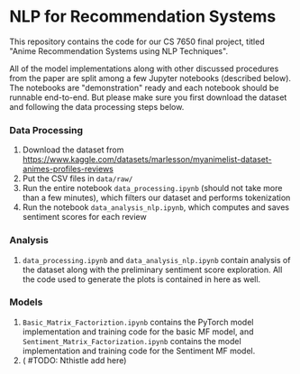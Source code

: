 # NLP for Recommendation Systems
This repository contains the code for our CS 7650 final project, titled "Anime Recommendation Systems using NLP Techniques".

All of the model implementations along with other discussed procedures from the paper are split among a few Jupyter notebooks (described below). The notebooks are "demonstration" ready and each notebook should be runnable end-to-end. But please make sure you first download the dataset and following the data processing steps below.

### Data Processing
1. Download the dataset from https://www.kaggle.com/datasets/marlesson/myanimelist-dataset-animes-profiles-reviews
2. Put the CSV files in `data/raw/`
3. Run the entire notebook `data_processing.ipynb` (should not take more than a few minutes), which filters our dataset and performs tokenization
4. Run the notebook `data_analysis_nlp.ipynb`, which computes and saves sentiment scores for each review

### Analysis
1. `data_processing.ipynb` and `data_analysis_nlp.ipynb` contain analysis of the dataset along with the preliminary sentiment score exploration. All the code used to generate the plots is contained in here as well.

### Models
1. `Basic_Matrix_Factoriztion.ipynb` contains the PyTorch model implementation and training code for the basic MF model, and `Sentiment_Matrix_Factorization.ipynb` contains the model implementation and training code for the Sentiment MF model.
2. ( #TODO: Nthistle add here)
